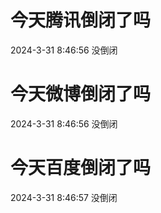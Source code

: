 # 今天腾讯倒闭了吗

2024-3-31 8:46:56 没倒闭

# 今天微博倒闭了吗

2024-3-31 8:46:56 没倒闭

# 今天百度倒闭了吗

2024-3-31 8:46:57 没倒闭

